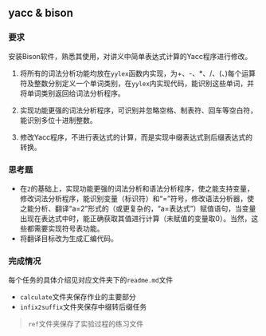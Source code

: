 ## yacc & bison

### 要求

安装Bison软件，熟悉其使用，对讲义中简单表达式计算的Yacc程序进行修改。
1. 将所有的词法分析功能均放在`yylex`函数内实现，为+、-、*、/、(、)每个运算符及整数分别定义一个单词类别，在`yylex`内实现代码，能识别这些单词，并将单词类别返回给词法分析程序。

2. 实现功能更强的词法分析程序，可识别并忽略空格、制表符、回车等空白符，能识别多位十进制整数。

3. 修改Yacc程序，不进行表达式的计算，而是实现中缀表达式到后缀表达式的转换。

### 思考题

- 在`2`的基础上，实现功能更强的词法分析和语法分析程序，使之能支持变量，修改词法分析程序，能识别变量（标识符）和“=”符号，修改语法分析器，使之能分析、翻译“a=2”形式的（或更复杂的，“a=表达式”）赋值语句，当变量出现在表达式中时，能正确获取其值进行计算（未赋值的变量取0）。当然，这些都需要实现符号表功能。
- 将翻译目标改为生成汇编代码。

### 完成情况

每个任务的具体介绍见对应文件夹下的`readme.md`文件
- `calculate`文件夹保存作业的主要部分
- `infix2suffix`文件夹保存中缀转后缀任务

> `ref`文件夹保存了实验过程的练习文件
